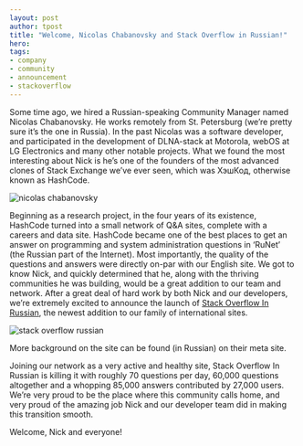 ```yaml
---
layout: post
author: tpost
title: "Welcome, Nicolas Chabanovsky and Stack Overflow in Russian!"
hero: 
tags:
- company
- community
- announcement
- stackoverflow
---
```

Some time ago, we hired a Russian-speaking Community Manager named Nicolas Chabanovsky. He works remotely from St. Petersburg (we’re pretty sure it’s the one in Russia). In the past Nicolas was a software developer, and participated in the development of DLNA-stack at Motorola, webOS at LG Electronics and many other notable projects. What we found the most interesting about Nick is he’s one of the founders of the most advanced clones of Stack Exchange we’ve ever seen, which was ХэшКод, otherwise known as HashCode.

<img src="http://i.imgur.com/B5F3yHW.jpg" alt="nicolas chabanovsky" />

Beginning as a research project, in the four years of its existence, HashCode turned into a small network of Q&A sites, complete with a careers and data site. HashCode became one of the best places to get an answer on programming and system administration questions in ‘RuNet’ (the Russian part of the Internet). Most importantly, the quality of the questions and answers were directly on-par with our English site. We got to know Nick, and quickly determined that he, along with the thriving communities he was building, would be a great addition to our team and network. After a great deal of hard work by both Nick and our developers, we’re extremely excited to announce the launch of <a href="http://ru.stackoverflow.com/" target="_blank">Stack Overflow In Russian</a>, the newest addition to our family of international sites.

<img src="http://i.stack.imgur.com/KnHSP.png" alt="stack overflow russian" />

More background on the site can be found (in Russian) on their meta site.

Joining our network as a very active and healthy site, Stack Overflow In Russian is killing it with roughly 70 questions per day, 60,000 questions altogether and a whopping 85,000 answers contributed by 27,000 users. We’re very proud to be the place where this community calls home, and very proud of the amazing job Nick and our developer team did in making this transition smooth.

Welcome, Nick and everyone!

 

